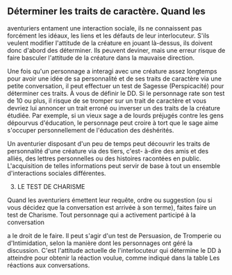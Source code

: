 ## Déterminer les traits de caractère. Quand les

aventuriers entament une interaction sociale, ils ne
connaissent pas forcément les idéaux, les liens et les défauts
de leur interlocuteur. S'ils veulent modifier l'attitude de la
créature en jouant là-dessus, ils doivent donc d'abord des
déterminer. Ils peuvent deviner, mais une erreur risque de
faire basculer l'attitude de la créature dans la mauvaise
direction.

Une fois qu'un personnage a interagi avec une créature
assez longtemps pour avoir une idée de sa personnalité et
de ses traits de caractère via une petite conversation, il peut
effectuer un test de Sagesse (Perspicacité) pour déterminer
ces traits. À vous de définir le DD. Si le personnage rate
son test de 10 ou plus, il risque de se tromper sur un trait
de caractère et vous devriez lui annoncer un trait erroné ou
inverser un des traits de la créature étudiée. Par exemple,
si un vieux sage a de lourds préjugés contre les gens
dépourvus d'éducation, le personnage peut croire à tort que
le sage aime s'occuper personnellement de l'éducation des
déshérités.

Un aventurier disposant d'un peu de temps peut découvrir
les traits de personnalité d'une créature via des tiers, c'est-
à-dire des amis et des alliés, des lettres personnelles ou
des histoires racontées en public. L'acquisition de telles
informations peut servir de base à tout un ensemble
d'interactions sociales différentes.

3. LE TEST DE CHARISME

Quand les aventuriers émettent leur requête, ordre ou
suggestion (ou si vous décidez que la conversation est
arrivée à son terme), faites faire un test de Charisme. Tout
personnage qui a activement participé à la conversation

a le droit de le faire. Il peut s'agir d'un test de Persuasion,
de Tromperie ou d'Intimidation, selon la manière dont les
personnages ont géré la discussion. C'est l'attitude actuelle
de l'interlocuteur qui détermine le DD à atteindre pour
obtenir la réaction voulue, comme indiqué dans la table Les
réactions aux conversations.
